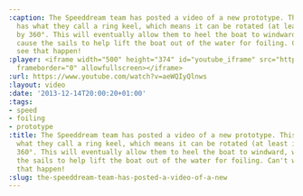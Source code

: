 ```yaml
---
:caption: The Speeddream team has posted a video of a new prototype. This one now
  has what they call a ring keel, which means it can be rotated (at least in theory)
  by 360°. This will eventually allow them to heel the boat to windward, which will
  cause the sails to help lift the boat out of the water for foiling. Can't wait to
  see that happen!
:player: <iframe width="500" height="374" id="youtube_iframe" src="https://www.youtube.com/embed/aeWQIyQlnws?feature=oembed&amp;enablejsapi=1&amp;origin=https://safe.txmblr.com&amp;wmode=opaque"
  frameborder="0" allowfullscreen></iframe>
:url: https://www.youtube.com/watch?v=aeWQIyQlnws
:layout: video
:date: '2013-12-14T20:00:20+01:00'
:tags:
- speed
- foiling
- prototype
:title: The Speeddream team has posted a video of a new prototype. This one now has
  what they call a ring keel, which means it can be rotated (at least in theory) by
  360°. This will eventually allow them to heel the boat to windward, which will cause
  the sails to help lift the boat out of the water for foiling. Can't wait to see
  that happen!
:slug: the-speeddream-team-has-posted-a-video-of-a-new
---
```

